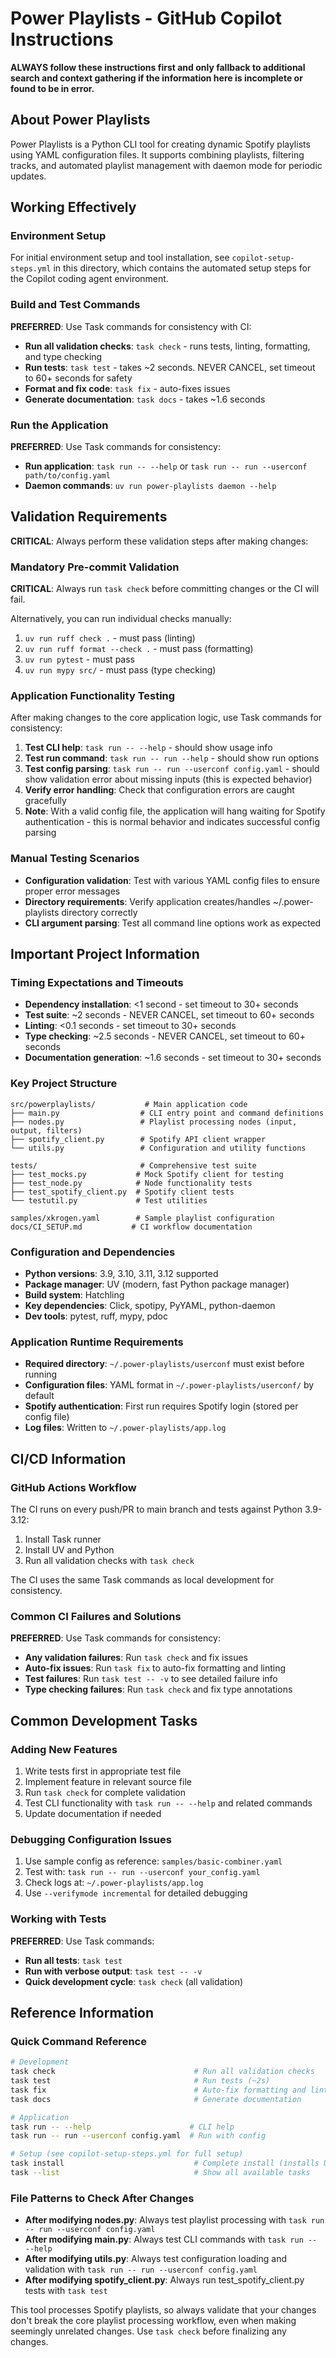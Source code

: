 # Power Playlists - GitHub Copilot Instructions

**ALWAYS follow these instructions first and only fallback to additional search and context gathering if the information here is incomplete or found to be in error.**

## About Power Playlists

Power Playlists is a Python CLI tool for creating dynamic Spotify playlists using YAML configuration files. It supports combining playlists, filtering tracks, and automated playlist management with daemon mode for periodic updates.

## Working Effectively

### Environment Setup
For initial environment setup and tool installation, see `copilot-setup-steps.yml` in this directory, which contains the automated setup steps for the Copilot coding agent environment.

### Build and Test Commands

**PREFERRED**: Use Task commands for consistency with CI:

- **Run all validation checks**: `task check` - runs tests, linting, formatting, and type checking
- **Run tests**: `task test` - takes ~2 seconds. NEVER CANCEL, set timeout to 60+ seconds for safety
- **Format and fix code**: `task fix` - auto-fixes issues
- **Generate documentation**: `task docs` - takes ~1.6 seconds

### Run the Application

**PREFERRED**: Use Task commands for consistency:
- **Run application**: `task run -- --help` or `task run -- run --userconf path/to/config.yaml`
- **Daemon commands**: `uv run power-playlists daemon --help`

## Validation Requirements

**CRITICAL**: Always perform these validation steps after making changes:

### Mandatory Pre-commit Validation
**CRITICAL**: Always run `task check` before committing changes or the CI will fail.

Alternatively, you can run individual checks manually:
1. `uv run ruff check .` - must pass (linting)
2. `uv run ruff format --check .` - must pass (formatting)  
3. `uv run pytest` - must pass
4. `uv run mypy src/` - must pass (type checking)

### Application Functionality Testing
After making changes to the core application logic, use Task commands for consistency:
1. **Test CLI help**: `task run -- --help` - should show usage info
2. **Test run command**: `task run -- run --help` - should show run options
3. **Test config parsing**: `task run -- run --userconf config.yaml` - should show validation error about missing inputs (this is expected behavior)
4. **Verify error handling**: Check that configuration errors are caught gracefully
5. **Note**: With a valid config file, the application will hang waiting for Spotify authentication - this is normal behavior and indicates successful config parsing

### Manual Testing Scenarios
- **Configuration validation**: Test with various YAML config files to ensure proper error messages
- **Directory requirements**: Verify application creates/handles ~/.power-playlists directory correctly
- **CLI argument parsing**: Test all command line options work as expected

## Important Project Information

### Timing Expectations and Timeouts
- **Dependency installation**: <1 second - set timeout to 30+ seconds  
- **Test suite**: ~2 seconds - NEVER CANCEL, set timeout to 60+ seconds
- **Linting**: <0.1 seconds - set timeout to 30+ seconds
- **Type checking**: ~2.5 seconds - NEVER CANCEL, set timeout to 60+ seconds
- **Documentation generation**: ~1.6 seconds - set timeout to 30+ seconds

### Key Project Structure
```
src/powerplaylists/           # Main application code
├── main.py                  # CLI entry point and command definitions
├── nodes.py                 # Playlist processing nodes (input, output, filters)
├── spotify_client.py        # Spotify API client wrapper
└── utils.py                 # Configuration and utility functions

tests/                       # Comprehensive test suite
├── test_mocks.py           # Mock Spotify client for testing
├── test_node.py            # Node functionality tests
├── test_spotify_client.py  # Spotify client tests
└── testutil.py             # Test utilities

samples/xkrogen.yaml        # Sample playlist configuration
docs/CI_SETUP.md           # CI workflow documentation
```

### Configuration and Dependencies
- **Python versions**: 3.9, 3.10, 3.11, 3.12 supported
- **Package manager**: UV (modern, fast Python package manager)
- **Build system**: Hatchling
- **Key dependencies**: Click, spotipy, PyYAML, python-daemon
- **Dev tools**: pytest, ruff, mypy, pdoc

### Application Runtime Requirements
- **Required directory**: `~/.power-playlists/userconf` must exist before running
- **Configuration files**: YAML format in `~/.power-playlists/userconf/` by default
- **Spotify authentication**: First run requires Spotify login (stored per config file)
- **Log files**: Written to `~/.power-playlists/app.log`

## CI/CD Information

### GitHub Actions Workflow
The CI runs on every push/PR to main branch and tests against Python 3.9-3.12:
1. Install Task runner
2. Install UV and Python
3. Run all validation checks with `task check`

The CI uses the same Task commands as local development for consistency.

### Common CI Failures and Solutions
**PREFERRED**: Use Task commands for consistency:
- **Any validation failures**: Run `task check` and fix issues
- **Auto-fix issues**: Run `task fix` to auto-fix formatting and linting
- **Test failures**: Run `task test -- -v` to see detailed failure info
- **Type checking failures**: Run `task check` and fix type annotations

## Common Development Tasks

### Adding New Features
1. Write tests first in appropriate test file
2. Implement feature in relevant source file
3. Run `task check` for complete validation
4. Test CLI functionality with `task run -- --help` and related commands
5. Update documentation if needed

### Debugging Configuration Issues
1. Use sample config as reference: `samples/basic-combiner.yaml`
2. Test with: `task run -- run --userconf your_config.yaml`
3. Check logs at: `~/.power-playlists/app.log`
4. Use `--verifymode incremental` for detailed debugging

### Working with Tests
**PREFERRED**: Use Task commands:
- **Run all tests**: `task test`
- **Run with verbose output**: `task test -- -v`
- **Quick development cycle**: `task check` (all validation)

## Reference Information

### Quick Command Reference
```bash
# Development  
task check                               # Run all validation checks
task test                                # Run tests (~2s)
task fix                                 # Auto-fix formatting and linting
task docs                                # Generate documentation

# Application
task run -- --help                      # CLI help
task run -- run --userconf config.yaml  # Run with config

# Setup (see copilot-setup-steps.yml for full setup)
task install                             # Complete install (installs UV, deps, Python)
task --list                              # Show all available tasks
```

### File Patterns to Check After Changes
- **After modifying nodes.py**: Always test playlist processing with `task run -- run --userconf config.yaml`
- **After modifying main.py**: Always test CLI commands with `task run -- --help`
- **After modifying utils.py**: Always test configuration loading and validation with `task run -- run --userconf config.yaml`
- **After modifying spotify_client.py**: Always run test_spotify_client.py tests with `task test`

This tool processes Spotify playlists, so always validate that your changes don't break the core playlist processing workflow, even when making seemingly unrelated changes. Use `task check` before finalizing any changes.